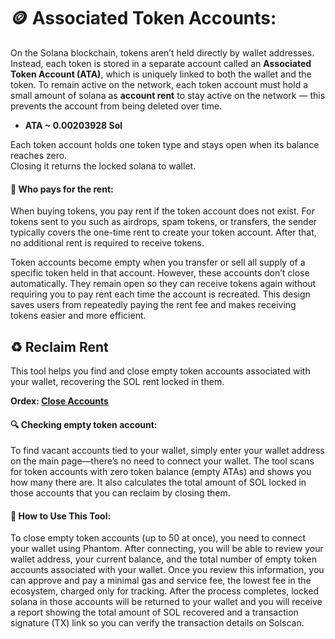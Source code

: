 # 🪙 Associated Token Accounts:

On the Solana blockchain, tokens aren’t held directly by wallet addresses. Instead, each token is stored in a separate account called an **Associated Token Account (ATA)**, which is uniquely linked to both the wallet and the token. To remain active on the network, each token account must hold a small amount of solana as **account rent** to stay active on the network — this prevents the account from being deleted over time.

- **ATA ~ 0.00203928 Sol**

Each token account holds one token type and stays open when its balance reaches zero.  
Closing it returns the locked solana to wallet.

#### 💸 Who pays for the rent:

When buying tokens, you pay rent if the token account does not exist. For tokens sent to you such as airdrops, spam tokens, or transfers, the sender typically covers the one-time rent to create your token account. After that, no additional rent is required to receive tokens.

Token accounts become empty when you transfer or sell all supply of a specific token held in that account. However, these accounts don’t close automatically. They remain open so they can receive tokens again without requiring you to pay rent each time the account is recreated. This design saves users from repeatedly paying the rent fee and makes receiving tokens easier and more efficient.

## ♻️ Reclaim Rent

This tool helps you find and close empty token accounts associated with your wallet, recovering the SOL rent locked in them.

**Ordex: [Close Accounts](https://ordex.lol/close-accounts)**

#### 🔍 Checking empty token account:

To find vacant accounts tied to your wallet, simply enter your wallet address on the main page—there’s no need to connect your wallet. The tool scans for token accounts with zero token balance (empty ATAs) and shows you how many there are. It also calculates the total amount of SOL locked in those accounts that you can reclaim by closing them.

#### 🤔 How to Use This Tool:

To close empty token accounts (up to 50 at once), you need to connect your wallet using Phantom. After connecting, you will be able to review your wallet address, your current balance, and the total number of empty token accounts associated with your wallet. Once you review this information, you can approve and pay a minimal gas and service fee, the lowest fee in the ecosystem, charged only for tracking. After the process completes, locked solana in those accounts will be returned to your wallet and you will receive a report showing the total amount of SOL recovered and a transaction signature (TX) link so you can verify the transaction details on Solscan.